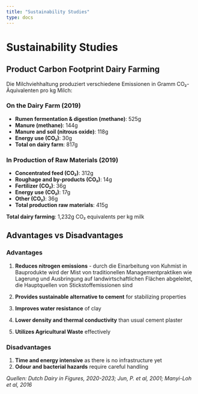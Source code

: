 ```yaml
---
title: "Sustainability Studies"
type: docs
---
```


# Sustainability Studies

## Product Carbon Footprint Dairy Farming

Die Milchviehhaltung produziert verschiedene Emissionen in Gramm CO₂-Äquivalenten pro kg Milch:

### On the Dairy Farm (2019)
- **Rumen fermentation & digestion (methane)**: 525g
- **Manure (methane)**: 144g  
- **Manure and soil (nitrous oxide)**: 118g
- **Energy use (CO₂)**: 30g
- **Total on dairy farm**: 817g

### In Production of Raw Materials (2019)
- **Concentrated feed (CO₂)**: 312g
- **Roughage and by-products (CO₂)**: 14g
- **Fertilizer (CO₂)**: 36g
- **Energy use (CO₂)**: 17g
- **Other (CO₂)**: 36g
- **Total production raw materials**: 415g

**Total dairy farming**: 1,232g CO₂ equivalents per kg milk

## Advantages vs Disadvantages

### Advantages
1. **Reduces nitrogen emissions** - durch die Einarbeitung von Kuhmist in Bauprodukte wird der Mist von traditionellen Managementpraktiken wie Lagerung und Ausbringung auf landwirtschaftlichen Flächen abgeleitet, die Hauptquellen von Stickstoffemissionen sind

2. **Provides sustainable alternative to cement** for stabilizing properties

3. **Improves water resistance** of clay

4. **Lower density and thermal conductivity** than usual cement plaster

5. **Utilizes Agricultural Waste** effectively

### Disadvantages
1. **Time and energy intensive** as there is no infrastructure yet
2. **Odour and bacterial hazards** require careful handling

*Quellen: Dutch Dairy in Figures, 2020-2023; Jun, P. et al, 2001; Manyi-Loh et al, 2016*
